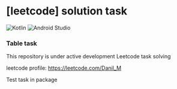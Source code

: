 # [leetcode] solution task
![Kotlin](https://img.shields.io/badge/kotlin-%237F52FF.svg?style=for-the-badge&logo=kotlin&logoColor=white)
![Android Studio](https://img.shields.io/badge/Android%20Studio-3DDC84.svg?style=for-the-badge&logo=android-studio&logoColor=white)

### Table task

This repository is under active development Leetcode task solving

leetcode profile: https://leetcode.com/Danil_M

Test task in package 
